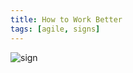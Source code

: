 ```yaml
---
title: How to Work Better
tags: [agile, signs]
---
```


![sign](/assets/img/posts/how-to-work-better/how-to-work-better.png)
